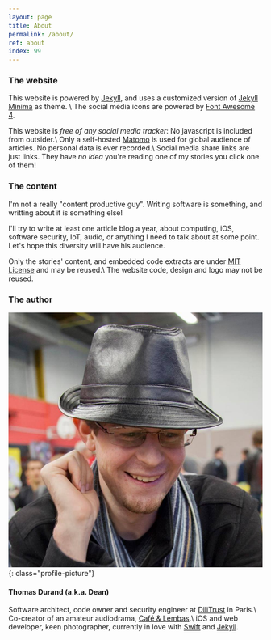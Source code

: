 ```yaml
---
layout: page
title: About
permalink: /about/
ref: about
index: 99
---
```


### The website

This website is powered by [Jekyll][jekyll], and uses a customized version of [Jekyll Minima][jekyll-minima] as theme. \\
The social media icons are powered by [Font Awesome 4][font-awesome].
<!--more-->
This website is *free of any social media tracker*: No javascript is included from outsider.\\
Only a self-hosted [Matomo][matomo] is used for global audience of articles. No personal data is ever recorded.\\
Social media share links are just links. They have *no idea* you're reading one of my stories you click one of them!

### The content

I'm not a really "content productive guy". Writing software is something, and writting about it is something else!

I'll try to write at least one article blog a year, about computing, iOS, software security, IoT, audio, or anything I need to talk about at some point. Let's hope this diversity will have his audience.

Only the stories' content, and embedded code extracts are under [MIT License][mit] and may be reused.\\
The website code, design and logo may not be reused.


### The author

![dean]{: class="profile-picture"}

#### Thomas Durand (a.k.a. Dean)

Software architect, code owner and security engineer at [DiliTrust][dilitrust] in Paris.\\
Co-creator of an amateur audiodrama, [Café & Lembas][cafelembas].\\
iOS and web developer, keen photographer, currently in love with [Swift][swift] and [Jekyll][jekyll].


[jekyll]: https://jekyllrb.com/
[jekyll-minima]: https://github.com/jekyll/minima
[font-awesome]: https://fontawesome.com/v4.7.0/
[matomo]: https://matomo.org/
[mit]: https://opensource.org/licenses/MIT
[dean]: /assets/pictures/dean.jpg
[dilitrust]: https://www.dilitrust.com/
[cafelembas]: https://www.cafelembas.com/
[swift]: https://swift.org/
